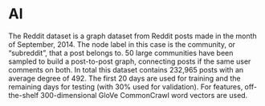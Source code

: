 # AI

The Reddit dataset is a graph dataset from Reddit posts made in the month of September, 2014. The node label in this case is the community, or “subreddit”, that a post belongs to. 50 large communities have been sampled to build a post-to-post graph, connecting posts if the same user comments on both. In total this dataset contains 232,965 posts with an average degree of 492. The first 20 days are used for training and the remaining days for testing (with 30% used for validation). For features, off-the-shelf 300-dimensional GloVe CommonCrawl word vectors are used.
